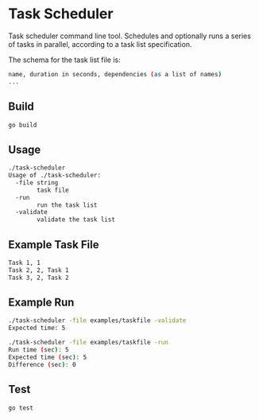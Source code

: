 # Task Scheduler

Task scheduler command line tool. Schedules and optionally runs a series of tasks in parallel,
according to a task list specification.

The schema for the task list file is:

```sh
name, duration in seconds, dependencies (as a list of names)
...
```

## Build
```sh
go build 
```
## Usage
```sh
./task-scheduler
Usage of ./task-scheduler:
  -file string
        task file
  -run
        run the task list
  -validate
        validate the task list
```

## Example Task File
```sh
Task 1, 1 
Task 2, 2, Task 1
Task 3, 2, Task 2
```

## Example Run
```sh
./task-scheduler -file examples/taskfile -validate
Expected time: 5

./task-scheduler -file examples/taskfile -run     
Run time (sec): 5
Expected time (sec): 5
Difference (sec): 0
```
## Test
```sh
go test
```
